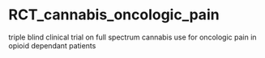 # RCT_cannabis_oncologic_pain
triple blind clinical trial on full spectrum cannabis use for oncologic pain in opioid dependant patients

